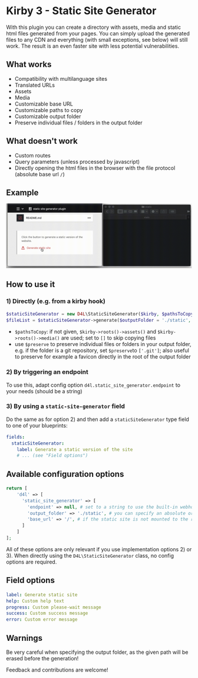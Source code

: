 # Kirby 3 - Static Site Generator

With this plugin you can create a directory with assets, media and static html files generated from your pages. You can simply upload the generated files to any CDN and everything (with small exceptions, see below) will still work. The result is an even faster site with less potential vulnerabilities.

## What works
- Compatibility with multilanguage sites
- Translated URLs
- Assets
- Media
- Customizable base URL
- Customizable paths to copy
- Customizable output folder
- Preserve individual files / folders in the output folder

## What doesn't work
- Custom routes
- Query parameters (unless processed by javascript)
- Directly opening the html files in the browser with the file protocol (absolute base url `/`)

## Example
![static site generator field example](example.gif)

## How to use it

### 1) Directly (e.g. from a kirby hook)

```php
$staticSiteGenerator = new D4L\StaticSiteGenerator($kirby, $pathsToCopy = null);
$fileList = $staticSiteGenerator->generate($outputFolder = './static', $baseUrl = '/', $preserve = []);
```
- `$pathsToCopy`: if not given, `$kirby->roots()->assets()` and `$kirby->roots()->media()` are used; set to `[]` to skip copying files
- use `$preserve` to preserve individual files or folders in your output folder, e.g. if the folder is a git repository, set `$preserve`to `['.git']`; also useful to preserve for example a favicon directly in the root of the output folder

### 2) By triggering an endpoint
To use this, adapt config option `d4l.static_site_generator.endpoint` to your needs (should be a string)

### 3) By using a `static-site-generator` field
Do the same as for option 2) and then add a `staticSiteGenerator` type field to one of your blueprints:
```yaml
fields:
  staticSiteGenerator:
    label: Generate a static version of the site
    # ... (see "Field options")
```

## Available configuration options

```php
return [
    'd4l' => [
      'static_site_generator' => [
        'endpoint' => null, # set to a string to use the built-in webhook, e.g. when using the blueprint field
        'output_folder' => './static', # you can specify an absolute or relative path
        'base_url' => '/', # if the static site is not mounted to the root folder of your domain, change accordingly here
      ]
    ]
];
```
All of these options are only relevant if you use implementation options 2) or 3).
When directly using the `D4L\StaticSiteGenerator` class, no config options are required.

## Field options

```yaml
label: Generate static site
help: Custom help text
progress: Custom please-wait message
success: Custom success message
error: Custom error message
```

## Warnings
Be very careful when specifying the output folder, as the given path will be erased before the generation!

Feedback and contributions are welcome!
